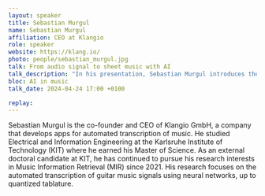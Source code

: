 ```yaml
---
layout: speaker
title: Sebastian Murgul
name: Sebastian Murgul
affiliation: CEO at Klangio
role: speaker
website: https://klang.io/
photo: people/sebastian_murgul.jpg
talk: From audio signal to sheet music with AI
talk_description: "In his presentation, Sebastian Murgul introduces the innovative technology of the startup Klangio in the field of automated music transcription, with a focus on the application of artificial intelligence to convert music into notation. The lecture begins with the basics of music transcription, followed by a brief introduction to the topic of neural networks. After presenting the technologies behind Klangio, practical use cases are shown in a live demonstration. The presentation concludes with a look at the future of music transcription. The aim of the lecture is to provide insights into the possibilities of AI-supported transcription for musicians and the music industry and to demonstrate its potential."
bloc: AI in music
talk_date: 2024-04-24 17:00 +0100

replay: 
---
```


Sebastian Murgul is the co-founder and CEO of Klangio GmbH, a company that develops apps for automated transcription of music. He studied Electrical and Information Engineering at the Karlsruhe Institute of Technology (KIT) where he earned his Master of Science. As an external doctoral candidate at KIT, he has continued to pursue his research interests in Music Information Retrieval (MIR) since 2021. His research focuses on the automated transcription of guitar music signals using neural networks, up to quantized tablature.